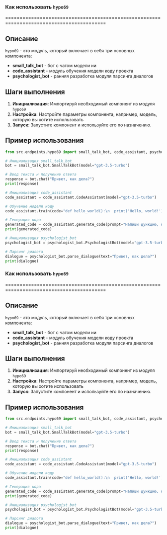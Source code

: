 ###  Как использовать  `hypo69` 
=========================================================================================

Описание
-------------------------
`hypo69` - это модуль, который включает в себя три основных компонента:
*  **small_talk_bot** - бот с чатом модели ии 
*  **code_assistant** - модуль обучения модели коду проекта
*  **psychologist_bot** - ранняя разработка модуля парсинга диалогов


Шаги выполнения
-------------------------
1.  **Инициализация**: Импортируй необходимый компонент из модуля `hypo69`
2.  **Настройка**: Настройте параметры компонента, например, модель, которую вы хотите использовать
3.  **Запуск**: Запустите компонент и используйте его по назначению.


Пример использования
-------------------------

```python
from src.endpoints.hypo69 import small_talk_bot, code_assistant, psychologist_bot

# Инициализация small_talk_bot
bot = small_talk_bot.SmallTalkBot(model="gpt-3.5-turbo")

# Ввод текста и получение ответа
response = bot.chat("Привет, как дела?")
print(response)

# Инициализация code_assistant
code_assistant = code_assistant.CodeAssistant(model="gpt-3.5-turbo")

# Обучение модели коду
code_assistant.train(code="def hello_world():\n  print('Hello, world!')")

# Генерация кода
generated_code = code_assistant.generate_code(prompt="Напиши функцию, которая выводит 'Hello, world!'")
print(generated_code)

# Инициализация psychologist_bot
psychologist_bot = psychologist_bot.PsychologistBot(model="gpt-3.5-turbo")

# Парсинг диалога
dialogue = psychologist_bot.parse_dialogue(text="Привет, как дела?")
print(dialogue)
```

### Как использовать  `hypo69` 
=========================================================================================

Описание
-------------------------
`hypo69` - это модуль, который включает в себя три основных компонента:
*  **small_talk_bot** - бот с чатом модели ии 
*  **code_assistant** - модуль обучения модели коду проекта
*  **psychologist_bot** - ранняя разработка модуля парсинга диалогов


Шаги выполнения
-------------------------
1.  **Инициализация**: Импортируй необходимый компонент из модуля `hypo69`
2.  **Настройка**: Настройте параметры компонента, например, модель, которую вы хотите использовать
3.  **Запуск**: Запустите компонент и используйте его по назначению.


Пример использования
-------------------------

```python
from src.endpoints.hypo69 import small_talk_bot, code_assistant, psychologist_bot

# Инициализация small_talk_bot
bot = small_talk_bot.SmallTalkBot(model="gpt-3.5-turbo")

# Ввод текста и получение ответа
response = bot.chat("Привет, как дела?")
print(response)

# Инициализация code_assistant
code_assistant = code_assistant.CodeAssistant(model="gpt-3.5-turbo")

# Обучение модели коду
code_assistant.train(code="def hello_world():\n  print('Hello, world!')")

# Генерация кода
generated_code = code_assistant.generate_code(prompt="Напиши функцию, которая выводит 'Hello, world!'")
print(generated_code)

# Инициализация psychologist_bot
psychologist_bot = psychologist_bot.PsychologistBot(model="gpt-3.5-turbo")

# Парсинг диалога
dialogue = psychologist_bot.parse_dialogue(text="Привет, как дела?")
print(dialogue)